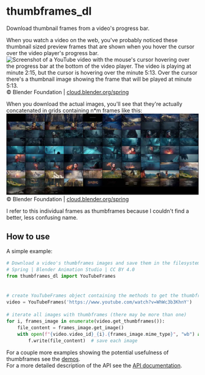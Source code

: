 # thumbframes_dl
Download thumbnail frames from a video's progress bar.

When you watch a video on the web, you've probably noticed these thumbnail sized preview frames that are shown when you hover the cursor over the video player's progress bar.  
![Screenshot of a YouTube video with the mouse's cursor hovering over the progress bar at the bottom of the video player.
  The video is playing at minute 2:15, but the cursor is hovering over the minute 5:13.
  Over the cursor there's a thumbnail image showing the frame that will be played at minute 5:13.](docs/img/screenshot.webp)  
© Blender Foundation | [cloud.blender.org/spring](https://cloud.blender.org/films/spring)

When you download the actual images, you'll see that they're actually concatenated in grids containing n*m frames like this:  
![Grid of tiny 10x10 images showing the video's frames at a regular interval.](docs/img/storyboard.webp)  
© Blender Foundation | [cloud.blender.org/spring](https://cloud.blender.org/films/spring)

I refer to this individual frames as thumbframes because I couldn't find a better, less confusing name.  

## How to use
A simple example:  
```python
# Download a video's thumbframes images and save them in the filesystem
# Spring | Blender Animation Studio | CC BY 4.0
from thumbframes_dl import YouTubeFrames


# create YouTubeFrames object containing the methods to get the thumbframes
video = YouTubeFrames('https://www.youtube.com/watch?v=WhWc3b3KhnY')

# iterate all images with thumbframes (there may be more than one)
for i, frames_image in enumerate(video.get_thumbframes()):
    file_content = frames_image.get_image()
    with open(f"{video.video_id}_{i}.{frames_image.mime_type}", "wb") as f:
        f.write(file_content)  # save each image
```

For a couple more examples showing the potential usefulness of thumbframes see the [demos](demos).  
For a more detailed description of the API see the [API documentation](docs/README.md).

